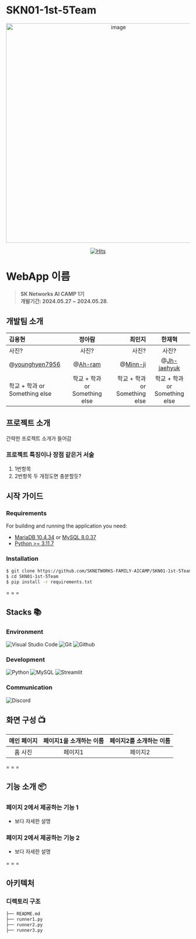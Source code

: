 # SKN01-1st-5Team
<div align="center">
<img width="600" alt="image" src="https://github.com/Jh-jaehyuk/Jh-jaehyuk.github.io/assets/126551524/7ea63fc3-95f0-44d5-a0f0-cf431cae34f1">

[![Hits](https://hits.seeyoufarm.com/api/count/incr/badge.svg?url=https://github.com/SKNETWORKS-FAMILY-AICAMP/SKN01-1st-5Team&count_bg=%2379C83D&title_bg=%23555555&icon=&icon_color=%23E7E7E7&title=hits&edge_flat=false)](https://hits.seeyoufarm.com)

</div>

# WebApp 이름
> **SK Networks AI CAMP 1기** <br/> **개발기간: 2024.05.27 ~ 2024.05.28**. 

## 개발팀 소개

| 김용현 | 정아람 | 최민지 | 한재혁 |
|:----------|:----------:|----------:|:----------:|
| 사진? | 사진? | 사진? |  사진? |
| @[younghyen7956](https://github.com/younghyen7956) | @[Ah-ram](https://github.com/Ah-ram) | @[Minn-ji](https://github.com/Minn-ji) | @[Jh-jaehyuk](https://github.com/Jh-jaehyuk) |
| 학교 + 학과 or Something else | 학교 + 학과 or Something else | 학교 + 학과 or Something else | 학교 + 학과 or Something else  |

## 프로젝트 소개

간략한 프로젝트 소개가 들어감

### 프로젝트 특징이나 장점 같은거 서술
1. 1번항목
2. 2번항목 두 개정도면 충분할듯?


## 시작 가이드
### Requirements
For building and running the application you need:

- [MariaDB 10.4.34](https://mariadb.org/download/?t=mariadb&p=mariadb&r=10.4.34) or [MySQL 8.0.37](https://dev.mysql.com/downloads/installer/)
- [Python >= 3.11.7](https://www.python.org/downloads/release/python-3119/)

### Installation
``` bash
$ git clone https://github.com/SKNETWORKS-FAMILY-AICAMP/SKN01-1st-5Team.git
$ cd SKN01-1st-5Team
$ pip install -r requirements.txt
```
= = =
## Stacks :books:

### Environment
![Visual Studio Code](https://img.shields.io/badge/Visual%20Studio%20Code-007ACC?style=for-the-badge&logo=Visual%20Studio%20Code&logoColor=white)
![Git](https://img.shields.io/badge/Git-F05032?style=for-the-badge&logo=Git&logoColor=white)
![Github](https://img.shields.io/badge/GitHub-181717?style=for-the-badge&logo=GitHub&logoColor=white)             

### Development
![Python](https://img.shields.io/badge/python-3776AB?style=for-the-badge&logo=python&logoColor=white) 
![MySQL](https://img.shields.io/badge/mysql-4479A1?style=for-the-badge&logo=mysql&logoColor=white)
![Streamlit](https://img.shields.io/badge/streamlit-FF4B4B?style=for-the-badge&logo=streamlite&logoColor=white)

### Communication
![Discord](https://img.shields.io/badge/discord-5865F2?style=for-the-badge&logo=discord&logoColor=white)

## 화면 구성 📺
| 메인 페이지  |  페이지1을 소개하는 이름 | 페이지2를 소개하는 이름  |
| :-------------------------------------------: | :------------: |   :------------:  |
| 홈 사진 |  페이지1  | 페이지2 |

= = =
## 기능 소개 📦

### 페이지 2에서 제공하는 기능 1
 - 보다 자세한 설명
### 페이지 2에서 제공하는 기능 2
 - 보다 자세한 설명

= = =
## 아키텍처

### 디렉토리 구조
```bash
├── README.md
├── runner1.py
├── runner2.py
├── runner3.py

```

